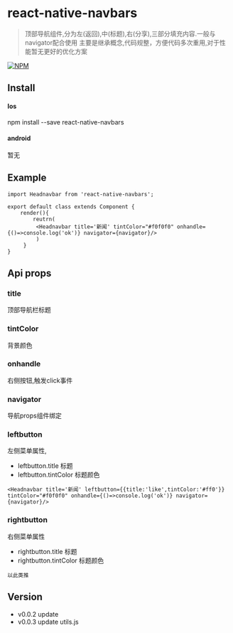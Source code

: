 # react-native-navbars

> 顶部导航组件,分为左(返回),中(标题),右(分享),三部分填充内容.一般与navigator配合使用
> 主要是继承概念,代码规整，方便代码多次重用,对于性能暂无更好的优化方案

[![NPM](https://nodei.co/npm/react-native-navbars.png)](https://nodei.co/npm/react-native-navbars/)

## Install
#### Ios
npm install --save react-native-navbars
#### android
暂无

## Example

```
import Headnavbar from 'react-native-navbars';

export default class extends Component {
    render(){
        reutrn(
         <Headnavbar title='新闻' tintColor="#f0f0f0" onhandle={()=>console.log('ok')} navigator={navigator}/>
         )
     }
}
```

## Api props

### title
顶部导航栏标题

### tintColor
背景颜色

### onhandle
右侧按钮,触发click事件

### navigator
导航props组件绑定

### leftbutton
左侧菜单属性,
- leftbutton.title 标题
- leftbutton.tintColor 标题颜色

```
<Headnavbar title='新闻' leftbutton={{title:'like',tintColor:'#ff0'}} tintColor="#f0f0f0" onhandle={()=>console.log('ok')} navigator={navigator}/>
```

### rightbutton
右侧菜单属性
- rightbutton.title 标题
- rightbutton.tintColor 标题颜色
```
以此类推
```

## Version

- v0.0.2 update
- v0.0.3 update utils.js